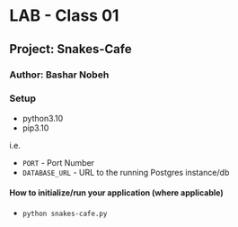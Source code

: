 # LAB - Class 01

## Project: Snakes-Cafe

### Author: Bashar Nobeh



### Setup
- python3.10
- pip3.10

i.e.

- `PORT` - Port Number
- `DATABASE_URL` - URL to the running Postgres instance/db

#### How to initialize/run your application (where applicable)

-  `python snakes-cafe.py`




